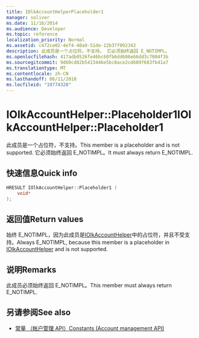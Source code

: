 ```yaml
---
title: IOlkAccountHelperPlaceholder1
manager: soliver
ms.date: 11/16/2014
ms.audience: Developer
ms.topic: reference
localization_priority: Normal
ms.assetid: c472ce02-4ef4-40a9-51de-12b37f092342
description: 此成员是一个占位符，不支持。 它必须始终返回 E_NOTIMPL。
ms.openlocfilehash: 417adb0526fe46bc60fb6dd606e66dd3c7004f3b
ms.sourcegitcommit: 9d60cd82b5413446e5bc8ace2cd689f683fb41a7
ms.translationtype: MT
ms.contentlocale: zh-CN
ms.lasthandoff: 06/11/2018
ms.locfileid: "19774328"
---
```

# <a name="iolkaccounthelperplaceholder1"></a><span data-ttu-id="bf857-104">IOlkAccountHelper::Placeholder1</span><span class="sxs-lookup"><span data-stu-id="bf857-104">IOlkAccountHelper::Placeholder1</span></span>

<span data-ttu-id="bf857-105">此成员是一个占位符，不支持。</span><span class="sxs-lookup"><span data-stu-id="bf857-105">This member is a placeholder and is not supported.</span></span> <span data-ttu-id="bf857-106">它必须始终返回 E_NOTIMPL。</span><span class="sxs-lookup"><span data-stu-id="bf857-106">It must always return E_NOTIMPL.</span></span>
  
## <a name="quick-info"></a><span data-ttu-id="bf857-107">快速信息</span><span class="sxs-lookup"><span data-stu-id="bf857-107">Quick info</span></span>

```cpp
HRESULT IOlkAccountHelper::Placeholder1 (  
    void* 
);
```

## <a name="return-values"></a><span data-ttu-id="bf857-108">返回值</span><span class="sxs-lookup"><span data-stu-id="bf857-108">Return values</span></span>

<span data-ttu-id="bf857-109">始终 E_NOTIMPL，因为此成员是[IOlkAccountHelper](iolkaccounthelper.md)中的占位符，并且不受支持。</span><span class="sxs-lookup"><span data-stu-id="bf857-109">Always E_NOTIMPL, because this member is a placeholder in [IOlkAccountHelper](iolkaccounthelper.md) and is not supported.</span></span> 
  
## <a name="remarks"></a><span data-ttu-id="bf857-110">说明</span><span class="sxs-lookup"><span data-stu-id="bf857-110">Remarks</span></span>

<span data-ttu-id="bf857-111">此成员必须始终返回 E_NOTIMPL。</span><span class="sxs-lookup"><span data-stu-id="bf857-111">This member must always return E_NOTIMPL.</span></span>
  
## <a name="see-also"></a><span data-ttu-id="bf857-112">另请参阅</span><span class="sxs-lookup"><span data-stu-id="bf857-112">See also</span></span>

- [<span data-ttu-id="bf857-113">常量 （帐户管理 API）</span><span class="sxs-lookup"><span data-stu-id="bf857-113">Constants (Account management API)</span></span>](constants-account-management-api.md)

